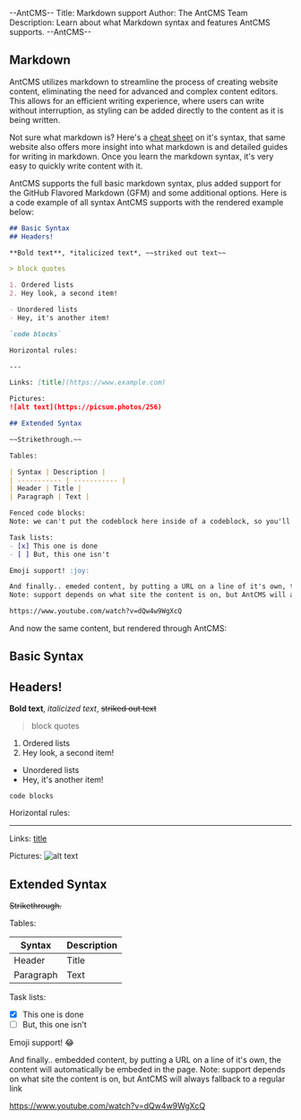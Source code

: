 --AntCMS--
Title: Markdown support
Author: The AntCMS Team
Description: Learn about what Markdown syntax and features AntCMS supports.
--AntCMS--

## Markdown

AntCMS utilizes markdown to streamline the process of creating website content, eliminating the need for advanced and complex content editors. This allows for an efficient writing experience, where users can write without interruption, as styling can be added directly to the content as it is being written.

Not sure what markdown is? Here's a [cheat sheet](https://www.markdownguide.org/cheat-sheet/) on it's syntax, that same website also offers more insight into what markdown is and detailed guides for writing in markdown. Once you learn the markdown syntax, it's very easy to quickly write content with it.

AntCMS supports the full basic markdown syntax, plus added support for the GitHub Flavored Markdown (GFM) and some additional options. Here is a code example of all syntax AntCMS supports with the rendered example below:

```markdown
## Basic Syntax
## Headers!

**Bold text**, *italicized text*, ~~striked out text~~

> block quotes

1. Ordered lists
2. Hey look, a second item!

- Unordered lists
- Hey, it's another item!

`code blocks`

Horizontal rules:

---

Links: [title](https://www.example.com)

Pictures:
![alt text](https://picsum.photos/256)

## Extended Syntax

~~Strikethrough.~~

Tables:

| Syntax | Description |
| ----------- | ----------- |
| Header | Title |
| Paragraph | Text | 

Fenced code blocks:
Note: we can't put the codeblock here inside of a codeblock, so you'll just have to trust us :wink:

Task lists:
- [x] This one is done
- [ ] But, this one isn't

Emoji support! :joy:

And finally.. emeded content, by putting a URL on a line of it's own, the content will automatically be embeded in the page.
Note: support depends on what site the content is on, but AntCMS will always fallback to a regular link

https://www.youtube.com/watch?v=dQw4w9WgXcQ

```

And now the same content, but rendered through AntCMS:

## Basic Syntax
## Headers!

**Bold text**, *italicized text*, ~~striked out text~~

> block quotes

1. Ordered lists
2. Hey look, a second item!

- Unordered lists
- Hey, it's another item!

`code blocks`

Horizontal rules:

---

Links: [title](https://www.example.com)

Pictures:
![alt text](https://picsum.photos/256)

## Extended Syntax

~~Strikethrough.~~

Tables:

| Syntax | Description |
| ----------- | ----------- |
| Header | Title |
| Paragraph | Text | 



Task lists:
- [x] This one is done
- [ ] But, this one isn't

Emoji support! :joy:

And finally.. embedded content, by putting a URL on a line of it's own, the content will automatically be embeded in the page.
Note: support depends on what site the content is on, but AntCMS will always fallback to a regular link

https://www.youtube.com/watch?v=dQw4w9WgXcQ
